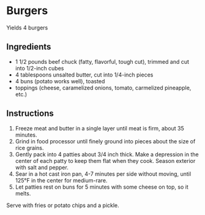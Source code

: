 # Burgers

Yields 4 burgers

## Ingredients

- 1 1/2 pounds beef chuck (fatty, flavorful, tough cut), trimmed and cut into 1/2-inch cubes
- 4 tablespoons unsalted butter, cut into 1/4-inch pieces
- 4 buns (potato works well), toasted
- toppings (cheese, caramelized onions, tomato, carmelized pineapple, etc.)

## Instructions

1. Freeze meat and butter in a single layer until meat is firm, about 35 minutes.
2. Grind in food processor until finely ground into pieces about the size of rice grains.
3. Gently pack into 4 patties about 3/4 inch thick. Make a depression in the center of each patty to keep them flat when they cook. Season exterior with salt and pepper.
4. Sear in a hot cast iron pan, 4-7 minutes per side without moving, until 125&deg;F in the center for medium-rare.
5. Let patties rest on buns for 5 minutes with some cheese on top, so it melts.

Serve with fries or potato chips and a pickle.
